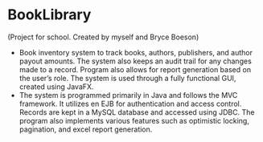 # BookLibrary
(Project for school. Created by myself and Bryce Boeson)

- Book inventory system to track books, authors, publishers, and author payout amounts. The system also keeps an audit trail for any changes made to a record. Program also allows for report generation based on the user’s role. The system is used through a fully functional GUI, created using JavaFX.
- The system is programmed primarily in Java and follows the MVC framework. It utilizes en EJB for authentication and access control. Records are kept in a MySQL database and accessed using JDBC. The program also implements various features such as optimistic locking, pagination, and excel report generation.
